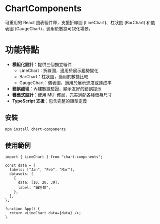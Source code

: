 # ChartComponents

可重用的 React 圖表組件庫，支援折線圖 (LineChart)、柱狀圖 (BarChart) 和儀表圖 (GaugeChart)，適用於數據可視化場景。

# 功能特點

- **模組化設計**：提供三個獨立組件
  - LineChart：折線圖，適用於展示趨勢變化
  - BarChart：柱狀圖，適用於數據比較
  - GaugeChart：儀表圖，適用於展示進度或達成率
- **錯誤處理**：內建數據驗證，顯示友好的錯誤提示
- **響應式設計**：使用 MUI 佈局，完美適配各種螢幕尺寸
- **TypeScript 支援**：包含完整的類型定義

## 安裝

```bash
npm install chart-components
```

## 使用範例

```tsx
import { LineChart } from "chart-components";

const data = {
  labels: ["Jan", "Feb", "Mar"],
  datasets: [
    {
      data: [10, 20, 30],
      label: "銷售額",
    },
  ],
};

function App() {
  return <LineChart data={data} />;
}
```
